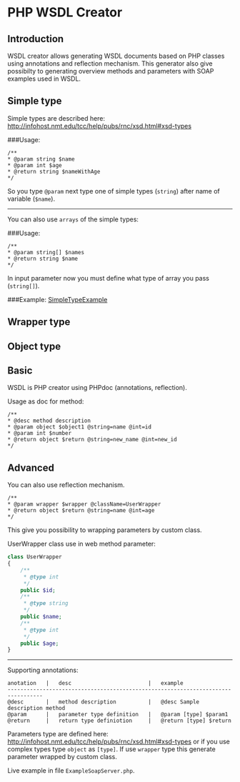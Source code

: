 PHP WSDL Creator
================

Introduction
------------

WSDL creator allows generating WSDL documents based on PHP classes using annotations and reflection mechanism. This generator also give possibilty to generating overview methods and parameters with SOAP examples used in WSDL.

Simple type
-----------

Simple types are described here: <http://infohost.nmt.edu/tcc/help/pubs/rnc/xsd.html#xsd-types>

###Usage:
```
/**
* @param string $name
* @param int $age
* @return string $nameWithAge
*/
```

So you type `@param` next type one of simple types (`string`) after name of variable (`$name`).

---

You can also use `arrays` of the simple types:

###Usage:
```
/**
* @param string[] $names
* @return string $name
*/
```

In input parameter now you must define what type of array you pass (`string[]`).

###Example:
[SimpleTypeExample](examples/SimpleExampleSoapServer.php)

Wrapper type
------------

Object type
-----------

Basic
-----

WSDL is PHP creator using PHPdoc (annotations, reflection).

Usage as doc for method:

	/**
	* @desc method description
	* @param object $object1 @string=name @int=id
	* @param int $number
	* @return object $return @string=new_name @int=new_id
	*/

Advanced
--------

You can also use reflection mechanism.

	/**
	* @param wrapper $wrapper @className=UserWrapper
	* @return object $return @string=name @int=age
	*/

This give you possibility to wrapping parameters by custom class.

UserWrapper class use in web method parameter:

```php
class UserWrapper
{
    /**
     * @type int
     */
    public $id;
    /**
     * @type string
     */
    public $name;
    /**
     * @type int
     */
    public $age;
}
```

----

Supporting annotations:

	anotation   |   desc                        |   example
	---------------------------------------------------------------------------------
	@desc       |   method description          |   @desc Sample description method
	@param      |   parameter type definition   |   @param [type] $param1
	@return     |   return type definiotion     |   @return [type] $return
	
Parameters type are defined here: <http://infohost.nmt.edu/tcc/help/pubs/rnc/xsd.html#xsd-types> or if you use complex types type `object` as `[type]`. If use `wrapper` type this generate parameter wrapped by custom class.

Live example in file `ExampleSoapServer.php`.
